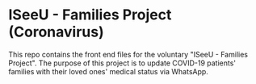 # ISeeU - Families Project (Coronavirus)

This repo contains the front end files for the voluntary "ISeeU - Families Project".
The purpose of this project is to update COVID-19 patients' families with their loved ones' medical status via WhatsApp.

